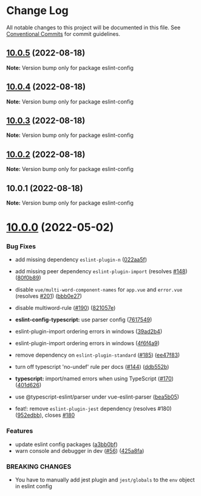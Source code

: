 # Change Log

All notable changes to this project will be documented in this file.
See [Conventional Commits](https://conventionalcommits.org) for commit guidelines.

## [10.0.5](https://github.com/gzhqiang/eslint-config/compare/v10.0.4...v10.0.5) (2022-08-18)

**Note:** Version bump only for package eslint-config





## [10.0.4](https://github.com/gzhqiang/eslint-config/compare/v10.0.3...v10.0.4) (2022-08-18)

**Note:** Version bump only for package eslint-config





## [10.0.3](https://github.com/gzhqiang/eslint-config/compare/v10.0.2...v10.0.3) (2022-08-18)

**Note:** Version bump only for package eslint-config





## [10.0.2](https://github.com/gzhqiang/eslint-config/compare/v10.0.1...v10.0.2) (2022-08-18)

**Note:** Version bump only for package eslint-config





## 10.0.1 (2022-08-18)

**Note:** Version bump only for package eslint-config






# [10.0.0](https://github.com/nuxt/eslint-config/compare/v1.0.1...v10.0.0) (2022-05-02)


### Bug Fixes

* add missing dependency `eslint-plugin-n` ([022aa5f](https://github.com/nuxt/eslint-config/commit/022aa5f69c260242db89d9b4b08ed80de74b2928))
* add missing peer dependency `eslint-plugin-import` (resolves [#148](https://github.com/nuxt/eslint-config/issues/148)) ([80f0b89](https://github.com/nuxt/eslint-config/commit/80f0b89f6de7f5723c117d4a5554fae2bf7f9606))
* disable `vue/multi-word-component-names` for `app.vue` and `error.vue` (resolves [#201](https://github.com/nuxt/eslint-config/issues/201)) ([bbb0e27](https://github.com/nuxt/eslint-config/commit/bbb0e27b5d1b5a7f995f0a352baa5fce88669dc5))
* disable multiword-rule ([#190](https://github.com/nuxt/eslint-config/issues/190)) ([821057e](https://github.com/nuxt/eslint-config/commit/821057e36dab67caf8052a4282df42ea25e61f3a))
* **eslint-config-typescript:** use parser config ([7617549](https://github.com/nuxt/eslint-config/commit/7617549147d16018ed46a073bffff920b89e1bfb))
* eslint-plugin-import ordering errors in windows ([39ad2b4](https://github.com/nuxt/eslint-config/commit/39ad2b46da470198f71ba111ee23d9b037a49a75))
* eslint-plugin-import ordering errors in windows ([4f6f4a9](https://github.com/nuxt/eslint-config/commit/4f6f4a9566149e438bfdf9046f82151e050d7ce7))
* remove dependency on `eslint-plugin-standard` ([#185](https://github.com/nuxt/eslint-config/issues/185)) ([ee47f83](https://github.com/nuxt/eslint-config/commit/ee47f83e45497354c7002c30a2374a7941bc7ee8))
* turn off typescript 'no-undef' rule per docs ([#144](https://github.com/nuxt/eslint-config/issues/144)) ([ddb552b](https://github.com/nuxt/eslint-config/commit/ddb552bb76b4f379f9f23827ccdf8708be12ad27))
* **typescript:** import/named errors when using TypeScript ([#170](https://github.com/nuxt/eslint-config/issues/170)) ([401d626](https://github.com/nuxt/eslint-config/commit/401d6262eed320465b3fb3eb8a0067fc8bf935b3))
* use @typescript-eslint/parser under vue-eslint-parser ([bea5b05](https://github.com/nuxt/eslint-config/commit/bea5b052e322d8c59bdef96d90300d3dda28ed9c))


* feat!: remove `eslint-plugin-jest` dependency (resolves #180) ([952edbb](https://github.com/nuxt/eslint-config/commit/952edbba907501933b71e725d6a668b2870a7d9b)), closes [#180](https://github.com/nuxt/eslint-config/issues/180)


### Features

* update eslint config packages ([a3bb0bf](https://github.com/nuxt/eslint-config/commit/a3bb0bfb923f18fd11447e048a29d11f29a3aa75))
* warn console and debugger in dev ([#56](https://github.com/nuxt/eslint-config/issues/56)) ([425a8fa](https://github.com/nuxt/eslint-config/commit/425a8fa4e19d62455a0e37b6cbfc232c96c1a381))


### BREAKING CHANGES

* You have to manually add jest plugin and `jest/globals` to the `env` object in eslint config
